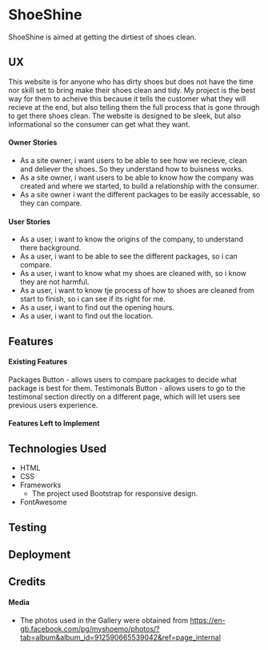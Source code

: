 # ShoeShine

ShoeShine is aimed at getting the dirtiest of shoes clean. 
 
## UX
 
This website is for anyone who has dirty shoes but does not have the time nor skill set to bring make their shoes clean and tidy. My project
is the best way for them to acheive this because it tells the customer what they will recieve at the end, but also telling them the full process
that is gone through to get there shoes clean. The website is designed to be sleek, but also informational so the consumer can get what they want.  

#### Owner Stories

- As a site owner, i want users to be able to see how we recieve, clean and deliever the shoes. So they understand how to buisness works.
- As a site owner, i want users to be able to know how the company was created and where we started, to build a relationship with the consumer.
- As a site owner i want the different packages to be easily accessable, so they can compare.

#### User Stories

- As a user, i want to know the origins of the company, to understand there background.
- As a user, i want to be able to see the different packages, so i can compare.
- As a user, i want to know what my shoes are cleaned with, so i know they are not harmful.
- As a user, i want to know tje process of how to shoes are cleaned from start to finish, so i can see if its right for me.
- As a user, i want to find out the opening hours.
- As a user, i want to find out the location.

## Features

#### Existing Features

Packages Button - allows users to compare packages to decide what package is best for them.
Testimonals Button - allows users to go to the testimonal section directly on a different page, which will let users see previous users experience.

#### Features Left to Implement

## Technologies Used

- HTML 
- CSS
- Frameworks
  - The project used Bootstrap for responsive design.
- FontAwesome

## Testing


## Deployment


## Credits

#### Media

* The photos used in the Gallery were obtained from https://en-gb.facebook.com/pg/myshoemo/photos/?tab=album&album_id=912590665539042&ref=page_internal